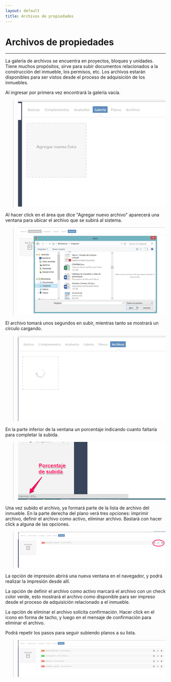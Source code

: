 ```yaml
---
layout: default
title: Archivos de propiedades
---
```


# Archivos de propiedades
---------------------------------------
  
  La galería de archivos se encuentra en proyectos, bloques y unidades. Tiene muchos propósitos, sirve para subir documentos relacionados a la construcción del inmueble, los permisos, etc. Los archivos estarán disponibles para ser vistos desde el proceso de adquisición de los inmuebles.

  Al ingresar por primera vez encontrará la galería vacía.
  >![Galería de archivos vacía](images/galeriavacia.png)

  Al hacer click en el área que dice "Agregar nuevo archivo" aparecerá una ventana para ubicar el archivo que se subirá al sistema.
  >![Elegir archivo](images/elegirarchivo.png)

  El archivo tomará unos segundos en subir, mientras tanto se mostrará un círculo cargando.
  >![Subiendo archivo](images/subiendoarchivo1.png)

  En la parte inferior de la ventana un porcentaje indicando cuanto faltaría para completar la subida.
  >![Subiendo archivo](images/subiendoimagen2.png)

  Una vez subido el archivo, ya formará parte de la lista de archivo del inmueble. En la parte derecha del plano verá tres opciones: imprimir archivo, definir el archivo como activo, eliminar archivo. Bastará con hacer click a alguna de las opciones.
  >![Opciones de archivo](images/opcionesarchivo.png) 

  La opción de impresión abrirá una nueva ventana en el navegador, y podrá realizar la impresión desde allí.

  La opción de definir el archivo como activo marcará el archivo con un check color verde, esto mostrará el archivo como disponible para ser impreso desde el proceso de adquisición relacionado a el inmueble.

  La opción de eliminar el archivo solicita confirmación. Hacer click en el icono en forma de tacho, y luego en el mensaje de confirmación para eliminar el archivo.

  Podrá repetir los pasos para seguir subiendo planos a su lista.
  >![Lista de archivo llena](images/archivollena.png)   
